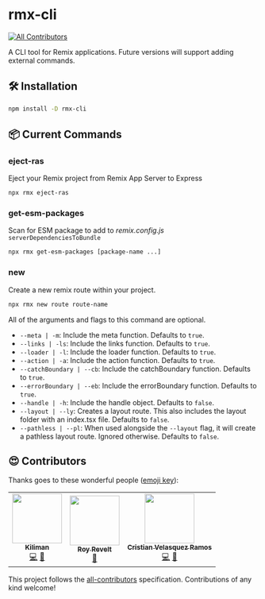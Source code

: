 # rmx-cli

<!-- ALL-CONTRIBUTORS-BADGE:START - Do not remove or modify this section -->

[![All Contributors](https://img.shields.io/badge/all_contributors-3-orange.svg?style=flat-square)](#contributors-)

<!-- ALL-CONTRIBUTORS-BADGE:END -->

A CLI tool for Remix applications. Future versions will support adding external
commands.

## 🛠 Installation

```bash
npm install -D rmx-cli
```

## 📦 Current Commands

### eject-ras

Eject your Remix project from Remix App Server to Express

```bash
npx rmx eject-ras
```

### get-esm-packages

Scan for ESM package to add to _remix.config.js_ `serverDependenciesToBundle`

```bash
npx rmx get-esm-packages [package-name ...]
```

### new

Create a new remix route within your project.

```bash
npx rmx new route route-name
```

All of the arguments and flags to this command are optional.

- `--meta | -m`: Include the meta function. Defaults to `true`.
- `--links | -ls`: Include the links function. Defaults to `true`.
- `--loader | -l`: Include the loader function. Defaults to `true`.
- `--action | -a`: Include the action function. Defaults to `true`.
- `--catchBoundary | --cb`: Include the catchBoundary function. Defaults to `true`.
- `--errorBoundary | --eb`: Include the errorBoundary function. Defaults to `true`.
- `--handle | -h`: Include the handle object. Defaults to `false`.
- `--layout | --ly`: Creates a layout route. This also includes the layout folder with an index.tsx file. Defaults to `false`.
- `--pathless | --pl`: When used alongside the `--layout` flag, it will create a pathless layout route. Ignored otherwise. Defaults to `false`.

## 😍 Contributors

Thanks goes to these wonderful people ([emoji key](https://allcontributors.org/docs/en/emoji-key)):

<!-- ALL-CONTRIBUTORS-LIST:START - Do not remove or modify this section -->
<!-- prettier-ignore-start -->
<!-- markdownlint-disable -->
<table>
  <tr>
    <td align="center"><a href="https://kiliman.dev/"><img src="https://avatars.githubusercontent.com/u/47168?v=4?s=100" width="100px;" alt=""/><br /><sub><b>Kiliman</b></sub></a><br /><a href="https://github.com/Kiliman/rmx-cli/commits?author=kiliman" title="Code">💻</a> <a href="https://github.com/Kiliman/rmx-cli/commits?author=kiliman" title="Documentation">📖</a></td>
    <td align="center"><a href="https://codsen.com/os/"><img src="https://avatars.githubusercontent.com/u/8344688?v=4?s=100" width="100px;" alt=""/><br /><sub><b>Roy Revelt</b></sub></a><br /><a href="https://github.com/Kiliman/rmx-cli/commits?author=revelt" title="Documentation">📖</a></td>
    <td align="center"><a href="https://github.com/cevr"><img src="https://avatars.githubusercontent.com/u/34170625?v=4?s=100" width="100px;" alt=""/><br /><sub><b>Cristian Velasquez Ramos</b></sub></a><br /><a href="https://github.com/Kiliman/rmx-cli/commits?author=cevr" title="Code">💻</a> <a href="https://github.com/Kiliman/rmx-cli/commits?author=cevr" title="Documentation">📖</a></td>
  </tr>
</table>

<!-- markdownlint-restore -->
<!-- prettier-ignore-end -->

<!-- ALL-CONTRIBUTORS-LIST:END -->

This project follows the [all-contributors](https://github.com/all-contributors/all-contributors) specification. Contributions of any kind welcome!
